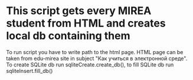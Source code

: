 # This script gets every MIREA student from HTML and creates local db containing them
То run script you have to write path to the html page. HTML page can be taken from edu-mirea site in subject "Как учиться в электронной среде".
To create SQLite db run sqliteCreate.create_db(), to fill SQLite db run sqliteInsert.fill_db()